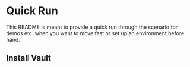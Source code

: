 # Quick Run

This README is meant to provide a quick run through the scenario for demos etc. when you want to move fast or set up an environment before hand.

## Install Vault


